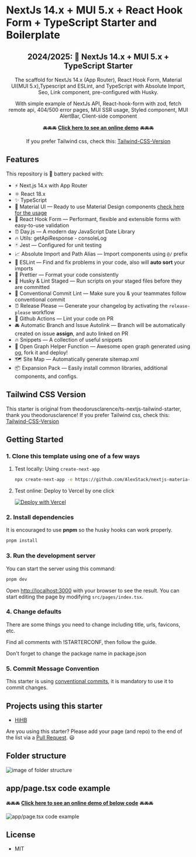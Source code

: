 # NextJs 14.x + MUI 5.x + React Hook Form + TypeScript Starter and Boilerplate

<div align="center">
  <h2>2024/2025: 🔋 NextJs 14.x + MUI 5.x + TypeScript Starter</h2>
  <p>The scaffold for NextJs 14.x (App Router), React Hook Form, Material UI(MUI 5.x),Typescript and ESLint, and TypeScript with Absolute Import, Seo, Link component, pre-configured with Husky.</p>

  <p>With simple example of NextJs API, React-hook-form with zod, fetch remote api, 404/500 error pages, MUI SSR usage, Styled component, MUI AlertBar, Client-side component</p>

🚘🚘🚘 [**Click here to see an online demo**](https://mui-nextjs-ts.vercel.app) 🚘🚘🚘

If you prefer Tailwind css, check this: [Tailwind-CSS-Version](https://github.com/theodorusclarence/ts-nextjs-tailwind-starter)

</div>

## Features

This repository is 🔋 battery packed with:

- ⚡️ Next.js 14.x with App Router
- ⚛️ React 18.x
- ✨ TypeScript
- 💨 Material UI — Ready to use Material Design components [check here for the usage](https://mui.com/material-ui/getting-started/usage/)
- 🎨 React Hook Form — Performant, flexible and extensible forms with easy-to-use validation
- ⏰ Day.js — A modern day JavaScript Date Library
- 🔥 Utils: getApiResponse - consoleLog
- 🃏 Jest — Configured for unit testing
- 📈 Absolute Import and Path Alias — Import components using `@/` prefix
- 📏 ESLint — Find and fix problems in your code, also will **auto sort** your imports
- 💖 Prettier — Format your code consistently
- 🐶 Husky & Lint Staged — Run scripts on your staged files before they are committed
- 🤖 Conventional Commit Lint — Make sure you & your teammates follow conventional commit
- ⏰ Release Please — Generate your changelog by activating the `release-please` workflow
- 👷 Github Actions — Lint your code on PR
- 🚘 Automatic Branch and Issue Autolink — Branch will be automatically created on issue **assign**, and auto linked on PR
- 🔥 Snippets — A collection of useful snippets
- 👀 Open Graph Helper Function — Awesome open graph generated using [og](https://github.com/theodorusclarence/og), fork it and deploy!
- 🗺 Site Map — Automatically generate sitemap.xml
- 📦 Expansion Pack — Easily install common libraries, additional components, and configs.

## Tailwind CSS Version

This starter is original from theodorusclarence/ts-nextjs-tailwind-starter, thank you theodorusclarence! If you prefer Tailwind css, check this: [Tailwind-CSS-Version](https://github.com/theodorusclarence/ts-nextjs-tailwind-starter)

## Getting Started

### 1. Clone this template using one of a few ways

1. Test locally: Using `create-next-app`

   ```bash
   npx create-next-app -e https://github.com/AlexStack/nextjs-materia-mui-typescript-hook-form-scaffold-boilerplate-starter new-project-name
   ```

2. Test online: Deploy to Vercel by one click

   [![Deploy with Vercel](https://vercel.com/button)](https://vercel.com/new/clone?s=https%3A%2F%2Fgithub.com%2FAlexStack%2Fnextjs-materia-mui-typescript-hook-form-scaffold-boilerplate-starter&showOptionalTeamCreation=false)

### 2. Install dependencies

It is encouraged to use **pnpm** so the husky hooks can work properly.

```bash
pnpm install
```

### 3. Run the development server

You can start the server using this command:

```bash
pnpm dev
```

Open [http://localhost:3000](http://localhost:3000) with your browser to see the result. You can start editing the page by modifying `src/pages/index.tsx`.

### 4. Change defaults

There are some things you need to change including title, urls, favicons, etc.

Find all comments with !STARTERCONF, then follow the guide.

Don't forget to change the package name in package.json

### 5. Commit Message Convention

This starter is using [conventional commits](https://www.conventionalcommits.org/en/v1.0.0/), it is mandatory to use it to commit changes.

## Projects using this starter

<!--
TEMPLATE
- [sitename](https://sitelink.com) ([Source](https://github.com/githublink))
- [sitename](https://sitelink.com)
-->

- [HiHB](https://hihb.com/)

Are you using this starter? Please add your page (and repo) to the end of the list via a [Pull Request](https://github.com/AlexStack/nextjs-materia-mui-typescript-hook-form-scaffold-boilerplate-starter/edit/main/README.md). 😃

## Folder structure

![image of folder structure](https://raw.githubusercontent.com/AlexStack/nextjs-materia-mui-typescript-hook-form-scaffold-boilerplate-starter/main/public/images/next-mui-folders.png)

## app/page.tsx code example

🚘🚘🚘 [**Click here to see an online demo of below code**](https://mui-nextjs-ts.vercel.app) 🚘🚘🚘

![app/page.tsx code example](https://raw.githubusercontent.com/AlexStack/nextjs-materia-mui-typescript-hook-form-scaffold-boilerplate-starter/main/public/images/app-page-tsx.png)

## License

- MIT
